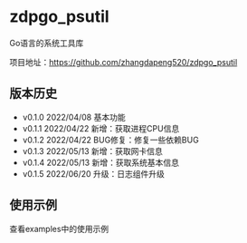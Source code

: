 # zdpgo_psutil

Go语言的系统工具库

项目地址：https://github.com/zhangdapeng520/zdpgo_psutil

## 版本历史

- v0.1.0 2022/04/08 基本功能
- v0.1.1 2022/04/22 新增：获取进程CPU信息
- v0.1.2 2022/04/22 BUG修复：修复一些依赖BUG
- v0.1.3 2022/05/13 新增：获取网卡信息
- v0.1.4 2022/05/13 新增：获取系统基本信息
- v0.1.5 2022/06/20 升级：日志组件升级

## 使用示例
查看examples中的使用示例